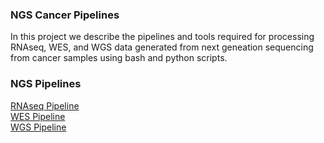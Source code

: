 ### NGS Cancer Pipelines
In this project we describe the pipelines and tools required for processing RNAseq, WES, and WGS data generated from next geneation sequencing from cancer samples using bash and python scripts.

### NGS Pipelines
[RNAseq Pipeline](Scripts/RNAseq) \
[WES Pipeline](Scripts/WES) \
[WGS Pipeline](Scripts/WGS)
